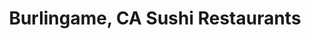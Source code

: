 ---
layout: city
title: Burlingame, CA Sushi Restaurants
permalink: /california/burlingame/
stateAbbr: CA
stateName: California
cityName: Burlingame

---